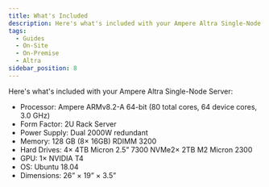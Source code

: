 ```yaml
---
title: What's Included
description: Here's what's included with your Ampere Altra Single-Node Server.
tags:
  - Guides
  - On-Site
  - On-Premise
  - Altra
sidebar_position: 8
---
```


Here's what's included with your Ampere Altra Single-Node Server:

- Processor: Ampere ARMv8.2-A 64-bit (80 total cores, 64 device cores, 3.0 GHz)
- Form Factor: 2U Rack Server
- Power Supply: Dual 2000W redundant
- Memory: 128 GB (8× 16GB) RDIMM 3200
- Hard Drives: 4× 4TB Micron 2.5” 7300 NVMe2× 2TB M2 Micron 2300
- GPU: 1× NVIDIA T4
- OS: Ubuntu 18.04
- Dimensions: 26” × 19” × 3.5”

